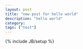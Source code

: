 ```yaml
---
layout: post
title: "new post for hello world"
description: "hello world"
category:
tags: ["test"]
---
```

{% include JB/setup %}
